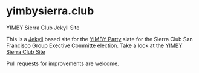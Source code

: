 # yimbysierra.club
YIMBY Sierra Club Jekyll Site 

This is a [Jekyll](https://jekyllrb.com/) based site for the [YIMBY Party](http://sfyimby.org) slate for the Sierra Club San Francisco Group 
Exective Committe election. Take a look at the [YIMBY Sierra Club Site](https://yimbysierra.club)

Pull requests for improvements are welcome.


